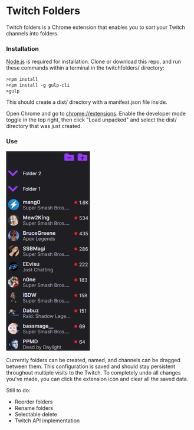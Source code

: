 # Twitch Folders

Twitch folders is a Chrome extension that enables you to sort your Twitch channels into folders.

### Installation

[Node.js](https://nodejs.org/en/) is required for installation. Clone or download this repo, and run these commands within a terminal in the twitchfolders/ directory:

```
>npm install
>npm install -g gulp-cli
>gulp
```

This should create a dist/ directory with a manifest.json file inside.

Open Chrome and go to [chrome://extensions](chrome://extensions). Enable the developer mode toggle in the top right, then click "Load unpacked" and select the dist/ directory that was just created.

### Use

![](images/demo.gif)

Currently folders can be created, named, and channels can be dragged between them. This configuration is saved and should stay persistent throughout multiple visits to the Twitch. To completely undo all changes you've made, you can click the extension icon and clear all the saved data.

Still to do:

- Reorder folders
- Rename folders
- Selectable delete
- Twitch API implementation
